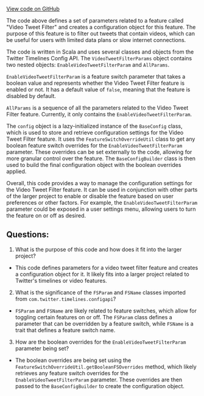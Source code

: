 [View code on GitHub](https://github.com/misbahsy/the-algorithm/cr-mixer/server/src/main/scala/com/twitter/cr_mixer/param/VideoTweetFilterParams.scala)

The code above defines a set of parameters related to a feature called "Video Tweet Filter" and creates a configuration object for this feature. The purpose of this feature is to filter out tweets that contain videos, which can be useful for users with limited data plans or slow internet connections.

The code is written in Scala and uses several classes and objects from the Twitter Timelines Config API. The `VideoTweetFilterParams` object contains two nested objects: `EnableVideoTweetFilterParam` and `AllParams`. 

`EnableVideoTweetFilterParam` is a feature switch parameter that takes a boolean value and represents whether the Video Tweet Filter feature is enabled or not. It has a default value of `false`, meaning that the feature is disabled by default.

`AllParams` is a sequence of all the parameters related to the Video Tweet Filter feature. Currently, it only contains the `EnableVideoTweetFilterParam`.

The `config` object is a lazy-initialized instance of the `BaseConfig` class, which is used to store and retrieve configuration settings for the Video Tweet Filter feature. It uses the `FeatureSwitchOverrideUtil` class to get any boolean feature switch overrides for the `EnableVideoTweetFilterParam` parameter. These overrides can be set externally to the code, allowing for more granular control over the feature. The `BaseConfigBuilder` class is then used to build the final configuration object with the boolean overrides applied.

Overall, this code provides a way to manage the configuration settings for the Video Tweet Filter feature. It can be used in conjunction with other parts of the larger project to enable or disable the feature based on user preferences or other factors. For example, the `EnableVideoTweetFilterParam` parameter could be exposed in a user settings menu, allowing users to turn the feature on or off as desired.
## Questions: 
 1. What is the purpose of this code and how does it fit into the larger project?
- This code defines parameters for a video tweet filter feature and creates a configuration object for it. It likely fits into a larger project related to Twitter's timelines or video features.

2. What is the significance of the `FSParam` and `FSName` classes imported from `com.twitter.timelines.configapi`?
- `FSParam` and `FSName` are likely related to feature switches, which allow for toggling certain features on or off. The `FSParam` class defines a parameter that can be overridden by a feature switch, while `FSName` is a trait that defines a feature switch name.

3. How are the boolean overrides for the `EnableVideoTweetFilterParam` parameter being set?
- The boolean overrides are being set using the `FeatureSwitchOverrideUtil.getBooleanFSOverrides` method, which likely retrieves any feature switch overrides for the `EnableVideoTweetFilterParam` parameter. These overrides are then passed to the `BaseConfigBuilder` to create the configuration object.